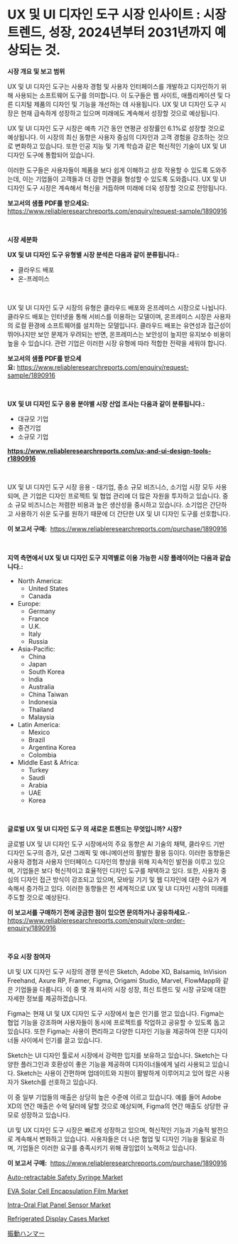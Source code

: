 <p><h1>UX 및 UI 디자인 도구 시장 인사이트 : 시장 트렌드, 성장, 2024년부터 2031년까지 예상되는 것.</h1></p><p><strong>시장 개요 및 보고 범위</strong></p>
<p><p>UX 및 UI 디자인 도구는 사용자 경험 및 사용자 인터페이스를 개발하고 디자인하기 위해 사용되는 소프트웨어 도구를 의미합니다. 이 도구들은 웹 사이트, 애플리케이션 및 다른 디지털 제품의 디자인 및 기능을 개선하는 데 사용됩니다. UX 및 UI 디자인 도구 시장은 현재 급속하게 성장하고 있으며 미래에도 계속해서 성장할 것으로 예상됩니다.</p><p>UX 및 UI 디자인 도구 시장은 예측 기간 동안 연평균 성장률인 6.1%로 성장할 것으로 예상됩니다. 이 시장의 최신 동향은 사용자 중심의 디자인과 고객 경험을 강조하는 것으로 변화하고 있습니다. 또한 인공 지능 및 기계 학습과 같은 혁신적인 기술이 UX 및 UI 디자인 도구에 통합되어 있습니다.</p><p>이러한 도구들은 사용자들이 제품을 보다 쉽게 이해하고 상호 작용할 수 있도록 도와주는데, 이는 기업들이 고객들과 더 강한 연결을 형성할 수 있도록 도와줍니다. UX 및 UI 디자인 도구 시장은 계속해서 혁신을 거듭하며 미래에 더욱 성장할 것으로 전망됩니다.</p></p>
<p><strong>보고서의 샘플 PDF를 받으세요:</strong> <a href="https://www.reliableresearchreports.com/enquiry/request-sample/1890916">https://www.reliableresearchreports.com/enquiry/request-sample/1890916</a></p>
<p>&nbsp;</p>
<p><strong>시장 세분화</strong></p>
<p><strong>UX 및 UI 디자인 도구 유형별 시장 분석은 다음과 같이 분류됩니다.:</strong></p>
<p><ul><li>클라우드 배포</li><li>온-프레미스</li></ul></p>
<p>&nbsp;</p>
<p><p>UX 및 UI 디자인 도구 시장의 유형은 클라우드 배포와 온프레미스 시장으로 나뉩니다. 클라우드 배포는 인터넷을 통해 서비스를 이용하는 모델이며, 온프레미스 시장은 사용자의 로컬 환경에 소프트웨어를 설치하는 모델입니다. 클라우드 배포는 유연성과 접근성이 뛰어나지만 보안 문제가 우려되는 반면, 온프레미스는 보안성이 높지만 유지보수 비용이 높을 수 있습니다. 관련 기업은 이러한 시장 유형에 따라 적합한 전략을 세워야 합니다.</p></p>
<p><strong>보고서의 샘플 PDF를 받으세요:</strong>&nbsp;<a href="https://www.reliableresearchreports.com/enquiry/request-sample/1890916">https://www.reliableresearchreports.com/enquiry/request-sample/1890916</a></p>
<p>&nbsp;</p>
<p><strong> UX 및 UI 디자인 도구 응용 분야별 시장 산업 조사는 다음과 같이 분류됩니다.:</strong></p>
<p><ul><li>대규모 기업</li><li>중견기업</li><li>소규모 기업</li></ul></p>
<p><strong><a href="https://www.reliableresearchreports.com/ux-and-ui-design-tools-r1890916">https://www.reliableresearchreports.com/ux-and-ui-design-tools-r1890916</a></strong></p>
<p>&nbsp;</p>
<p><p>UX 및 UI 디자인 도구 시장 응용 - 대기업, 중소 규모 비즈니스, 소기업 시장 모두 사용되며, 큰 기업은 디자인 프로젝트 및 협업 관리에 더 많은 자원을 투자하고 있습니다. 중소 규모 비즈니스는 저렴한 비용과 높은 생산성을 중시하고 있습니다. 소기업은 간단하고 사용하기 쉬운 도구를 원하기 때문에 더 간단한 UX 및 UI 디자인 도구를 선호합니다.</p></p>
<p><strong>이 보고서 구매:</strong>&nbsp; <a href="https://www.reliableresearchreports.com/purchase/1890916">https://www.reliableresearchreports.com/purchase/1890916</a></p>
<p>&nbsp;</p>
<p><strong>지역 측면에서 UX 및 UI 디자인 도구 지역별로 이용 가능한 시장 플레이어는 다음과 같습니다.:</strong></p>
<p><ul>
    <li>
        North America:
        <ul>
            <li>United States</li>
            <li>Canada</li>
        </ul>
    </li>
    <li>
        Europe:
        <ul>
            <li>Germany</li>
            <li>France</li>
            <li>U.K.</li>
            <li>Italy</li>
            <li>Russia</li>
        </ul>
    </li>
    <li>
        Asia-Pacific:
        <ul>
            <li>China</li>
            <li>Japan</li>
            <li>South Korea</li>
            <li>India</li>
            <li>Australia</li>
            <li>China Taiwan</li>
            <li>Indonesia</li>
            <li>Thailand</li>
            <li>Malaysia</li>
        </ul>
    </li>
    <li>
        Latin America:
        <ul>
            <li>Mexico</li>
            <li>Brazil</li>
            <li>Argentina Korea</li>
            <li>Colombia</li>
        </ul>
    </li>
    <li>
        Middle East & Africa:
        <ul>
            <li>Turkey</li>
            <li>Saudi</li>
            <li>Arabia</li>
            <li>UAE</li>
            <li>Korea</li>
        </ul>
    </li>
    </ul></p>
<p>&nbsp;</p>
<p><strong>글로벌 UX 및 UI 디자인 도구 의 새로운 트렌드는 무엇입니까? 시장?</strong></p>
<p><p>글로벌 UX 및 UI 디자인 도구 시장에서의 주요 동향은 AI 기술의 채택, 클라우드 기반 디자인 도구의 증가, 모션 그래픽 및 애니메이션의 활발한 활용 등이다. 이러한 동향들은 사용자 경험과 사용자 인터페이스 디자인의 향상을 위해 지속적인 발전을 이루고 있으며, 기업들은 보다 혁신적이고 효율적인 디자인 도구를 채택하고 있다. 또한, 사용자 중심의 디자인 접근 방식이 강조되고 있으며, 모바일 기기 및 웹 디자인에 대한 수요가 계속해서 증가하고 있다. 이러한 동향들은 전 세계적으로 UX 및 UI 디자인 시장의 미래를 주도할 것으로 예상된다.</p></p>
<p><strong>이 보고서를 구매하기 전에 궁금한 점이 있으면 문의하거나 공유하세요.</strong>- <a href="https://www.reliableresearchreports.com/enquiry/pre-order-enquiry/1890916">https://www.reliableresearchreports.com/enquiry/pre-order-enquiry/1890916</a></p>
<p>&nbsp;</p>
<p><strong>주요 시장 참여자</strong></p>
<p><p>UI 및 UX 디자인 도구 시장의 경쟁 분석은 Sketch, Adobe XD, Balsamiq, InVision Freehand, Axure RP, Framer, Figma, Origami Studio, Marvel, FlowMapp와 같은 기업들을 다룹니다. 이 중 몇 개 회사의 시장 성장, 최신 트렌드 및 시장 규모에 대한 자세한 정보를 제공하겠습니다.</p><p>Figma는 현재 UI 및 UX 디자인 도구 시장에서 높은 인기를 얻고 있습니다. Figma는 협업 기능을 강조하며 사용자들이 동시에 프로젝트를 작업하고 공유할 수 있도록 돕고 있습니다. 또한 Figma는 사용이 편리하고 다양한 디자인 기능을 제공하여 전문 디자이너들 사이에서 인기를 끌고 있습니다.</p><p>Sketch는 UI 디자인 툴로서 시장에서 강력한 입지를 보유하고 있습니다. Sketch는 다양한 플러그인과 호환성이 좋은 기능을 제공하여 디자이너들에게 널리 사용되고 있습니다. Sketch는 사용이 간편하며 업데이트와 지원이 활발하게 이루어지고 있어 많은 사용자가 Sketch를 선호하고 있습니다.</p><p>이 중 일부 기업들의 매출은 상당히 높은 수준에 이르고 있습니다. 예를 들어 Adobe XD의 연간 매출은 수억 달러에 달할 것으로 예상되며, Figma의 연간 매출도 상당한 규모로 성장하고 있습니다.</p><p>UI 및 UX 디자인 도구 시장은 빠르게 성장하고 있으며, 혁신적인 기능과 기술적 발전으로 계속해서 변화하고 있습니다. 사용자들은 더 나은 협업 및 디자인 기능을 필요로 하며, 기업들은 이러한 요구를 충족시키기 위해 끊임없이 노력하고 있습니다.</p></p>
<p><strong>이 보고서 구매:</strong>&nbsp;&nbsp;<a href="https://www.reliableresearchreports.com/purchase/1890916">https://www.reliableresearchreports.com/purchase/1890916</a></p>
<p><p><a href="https://github.com/markusgodoy/Market-Research-Report-List-3/blob/main/auto-retractable-safety-syringe-market.md">Auto-retractable Safety Syringe Market</a></p><p><a href="https://cute-banjo-8ca.notion.site/EVA-Solar-Cell-Encapsulation-Film-Market-Competitive-Analysis-Market-Trends-and-Forecast-to-2031-dd2e1cf075a94f5eba50538d6785206f">EVA Solar Cell Encapsulation Film Market</a></p><p><a href="https://github.com/luckyshygirl/Market-Research-Report-List-4/blob/main/intra-oral-flat-panel-sensor-market.md">Intra-Oral Flat Panel Sensor Market</a></p><p><a href="https://view.publitas.com/reportprime-1/analyzing-refrigerated-display-cases-market-global-industry-perspective-and-forecast-2024-to-2031/">Refrigerated Display Cases Market</a></p><p><a href="https://github.com/schmahlson/Market-Research-Report-List-1/blob/main/146065751519.md">振動ハンマー</a></p></p>